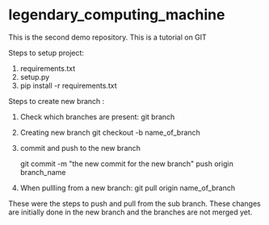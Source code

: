 # legendary_computing_machine
This is the second demo repository.
This is a tutorial on GIT

Steps to setup project:

1. requirements.txt
2. setup.py
3. pip install -r requirements.txt

Steps to create new branch :

1. Check which branches are present:
   git branch

2. Creating new branch 
   git checkout -b name_of_branch

3. commit and push to the new branch
   
   git commit -m "the new commit for the new branch"
   push origin branch_name

4. When pullling from a new branch:
   git pull origin name_of_branch

These were the steps to push and pull from the sub branch.
These changes are initially done in the new branch and the branches are not merged yet.
